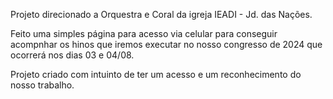 Projeto direcionado a Orquestra e Coral da igreja IEADI - Jd. das Nações.

Feito uma simples página para acesso via celular para conseguir acompnhar os hinos que iremos executar no nosso congresso de 2024 que ocorrerá nos dias 03 e 04/08.

Projeto criado com intuinto de ter um acesso e um reconhecimento do nosso trabalho.
